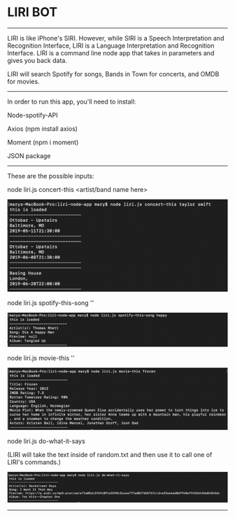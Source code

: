 # LIRI BOT
----------------

LIRI is like iPhone's SIRI. However, while SIRI is a Speech Interpretation and Recognition Interface, LIRI is a Language Interpretation and Recognition Interface. LIRI is a command line node app that takes in parameters and gives you back data.

LIRI will search Spotify for songs, Bands in Town for concerts, and OMDB for movies.

---------------

In order to run this app, you'll need to install:

Node-spotify-API

Axios (npm install axios)

Moment (npm i moment)

JSON package

---------------

These are the possible inputs:

node liri.js concert-this <artist/band name here>

![concert](concert.png)

node liri.js spotify-this-song '<song name here>'

![spotify](spotify.png)

node liri.js movie-this '<movie name here>'

![spotify](movie.png)

node liri.js do-what-it-says

(LIRI will take the text inside of random.txt and then use it to call one of LIRI's commands.)

![spotify](dowhat.png)

----------------


